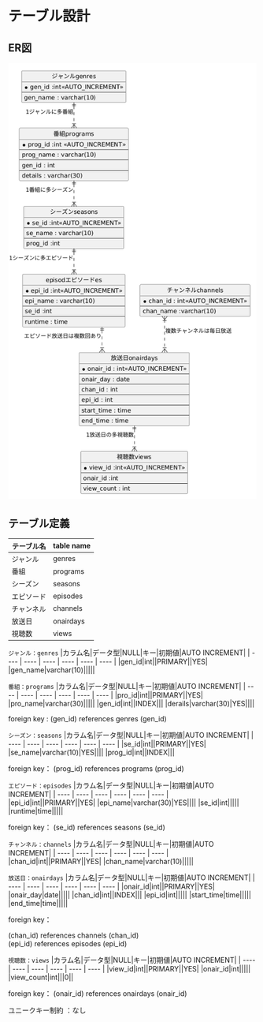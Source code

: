 # テーブル設計

## ER図

![alt text](ER.png)

## テーブル定義

|テーブル名|table name|
| ---- | ---- | 
| ジャンル| genres | 
|番組|programs|
|シーズン|seasons|
|エピソード|episodes|
|チャンネル|channels|
|放送日|onairdays|
|視聴数|views|

`ジャンル：genres`
|カラム名|データ型|NULL|キー|初期値|AUTO INCREMENT|
| ---- | ---- | ---- | ---- | ---- | ---- |
|gen_id|int||PRIMARY||YES|
|gen_name|varchar(10)|||||

`番組：programs`
|カラム名|データ型|NULL|キー|初期値|AUTO INCREMENT|
| ---- | ---- | ---- | ---- | ---- | ---- |
|pro_id|int||PRIMARY||YES|
|pro_name|varchar(30)|||||
|gen_id|int||INDEX|||
|derails|varchar(30)|YES||||

foreign key : (gen_id) references genres (gen_id)


`シーズン：seasons`
|カラム名|データ型|NULL|キー|初期値|AUTO INCREMENT|
| ---- | ---- | ---- | ---- | ---- | ---- |
|se_id|int||PRIMARY||YES|
|se_name|varchar(10)|YES||||
|prog_id|int||INDEX|||

foreign key：
(prog_id) references programs (prog_id)


`エピソード：episodes`
|カラム名|データ型|NULL|キー|初期値|AUTO INCREMENT|
| ---- | ---- | ---- | ---- | ---- | ---- |
|epi_id|int||PRIMARY||YES|
|epi_name|varchar(30)|YES||||
|se_id|int|||||
|runtime|time|||||

foreign key：
(se_id) references seasons (se_id)

`チャンネル：channels`
|カラム名|データ型|NULL|キー|初期値|AUTO INCREMENT|
| ---- | ---- | ---- | ---- | ---- | ---- |
|chan_id|int||PRIMARY||YES|
|chan_name|varchar(10)|||||

`放送日：onairdays`
|カラム名|データ型|NULL|キー|初期値|AUTO INCREMENT|
| ---- | ---- | ---- | ---- | ---- | ---- |
|onair_id|int||PRIMARY||YES|
|onair_day|date|||||
|chan_id|int||INDEX|||
|epi_id|int|||||
|start_time|time|||||
|end_time|time|||||

foreign key：

(chan_id) references channels (chan_id)  
(epi_id) references episodes (epi_id)  

`視聴数：views`
|カラム名|データ型|NULL|キー|初期値|AUTO INCREMENT|
| ---- | ---- | ---- | ---- | ---- | ---- |
|view_id|int||PRIMARY||YES|
|onair_id|int|||||
|view_count|int|||0||

foreign key：
(onair_id) references onairdays (onair_id)

ユニークキー制約 ：なし

